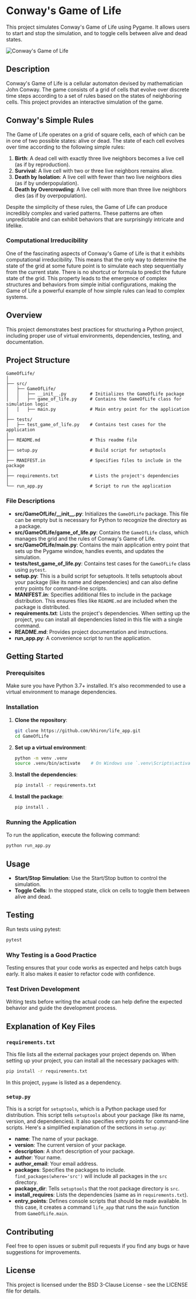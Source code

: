 # Conway's Game of Life

This project simulates Conway's Game of Life using Pygame. It allows users to start and stop the simulation, and to toggle cells between alive and dead states.

![Conway's Game of Life](screenshot.png)

## Description

Conway's Game of Life is a cellular automaton devised by mathematician John Conway. The game consists of a grid of cells that evolve over discrete time steps according to a set of rules based on the states of neighboring cells. This project provides an interactive simulation of the game.

## Conway's Simple Rules

The Game of Life operates on a grid of square cells, each of which can be in one of two possible states: alive or dead. The state of each cell evolves over time according to the following simple rules:

1. **Birth**: A dead cell with exactly three live neighbors becomes a live cell (as if by reproduction).
2. **Survival**: A live cell with two or three live neighbors remains alive.
3. **Death by Isolation**: A live cell with fewer than two live neighbors dies (as if by underpopulation).
4. **Death by Overcrowding**: A live cell with more than three live neighbors dies (as if by overpopulation).

Despite the simplicity of these rules, the Game of Life can produce incredibly complex and varied patterns. These patterns are often unpredictable and can exhibit behaviors that are surprisingly intricate and lifelike.

### Computational Irreducibility

One of the fascinating aspects of Conway's Game of Life is that it exhibits computational irreducibility. This means that the only way to determine the state of the grid at some future point is to simulate each step sequentially from the current state. There is no shortcut or formula to predict the future state of the grid. This property leads to the emergence of complex structures and behaviors from simple initial configurations, making the Game of Life a powerful example of how simple rules can lead to complex systems.

## Overview

This project demonstrates best practices for structuring a Python project, including proper use of virtual environments, dependencies, testing, and documentation.

## Project Structure

```
GameOfLife/
│
├── src/
│   ├── GameOfLife/
│   │   ├── __init__.py         # Initializes the GameOfLife package
│   │   ├── game_of_life.py     # Contains the GameOfLife class for simulation logic
│   │   ├── main.py             # Main entry point for the application
│
├── tests/
│   ├── test_game_of_life.py    # Contains test cases for the application
│
├── README.md                   # This readme file
│
├── setup.py                    # Build script for setuptools
│
├── MANIFEST.in                 # Specifies files to include in the package
│
├── requirements.txt            # Lists the project's dependencies
│
└── run_app.py                  # Script to run the application
```

### File Descriptions

- **src/GameOfLife/\_\_init\_\_.py**: Initializes the `GameOfLife` package. This file can be empty but is necessary for Python to recognize the directory as a package.
- **src/GameOfLife/game_of_life.py**: Contains the `GameOfLife` class, which manages the grid and the rules of Conway's Game of Life.
- **src/GameOfLife/main.py**: Contains the main application entry point that sets up the Pygame window, handles events, and updates the simulation.
- **tests/test_game_of_life.py**: Contains test cases for the `GameOfLife` class using `pytest`.
- **setup.py**: This is a build script for setuptools. It tells setuptools about your package (like its name and dependencies) and can also define entry points for command-line scripts.
- **MANIFEST.in**: Specifies additional files to include in the package distribution. This ensures files like `README.md` are included when the package is distributed.
- **requirements.txt**: Lists the project's dependencies. When setting up the project, you can install all dependencies listed in this file with a single command.
- **README.md**: Provides project documentation and instructions.
- **run_app.py**: A convenience script to run the application.

## Getting Started

### Prerequisites

Make sure you have Python 3.7+ installed. It's also recommended to use a virtual environment to manage dependencies.

### Installation

1. **Clone the repository**:
    ```bash
    git clone https://github.com/khiron/life_app.git
    cd GameOfLife
    ```

2. **Set up a virtual environment**:
    ```bash
    python -m venv .venv
    source .venv/bin/activate    # On Windows use `.venv\Scripts\activate`
    ```

3. **Install the dependencies**:
    ```bash
    pip install -r requirements.txt
    ```

4. **Install the package**:
    ```bash
    pip install .
    ```

### Running the Application

To run the application, execute the following command:
```bash
python run_app.py
```

## Usage

- **Start/Stop Simulation**: Use the Start/Stop button to control the simulation.
- **Toggle Cells**: In the stopped state, click on cells to toggle them between alive and dead.

## Testing

Run tests using pytest:
```bash
pytest
```

### Why Testing is a Good Practice

Testing ensures that your code works as expected and helps catch bugs early. It also makes it easier to refactor code with confidence.

### Test Driven Development

Writing tests before writing the actual code can help define the expected behavior and guide the development process.

## Explanation of Key Files

### `requirements.txt`
This file lists all the external packages your project depends on. When setting up your project, you can install all the necessary packages with:
```bash
pip install -r requirements.txt
```
In this project, `pygame` is listed as a dependency.

### `setup.py`
This is a script for `setuptools`, which is a Python package used for distribution. This script tells `setuptools` about your package (like its name, version, and dependencies). It also specifies entry points for command-line scripts. Here's a simplified explanation of the sections in `setup.py`:
- **name**: The name of your package.
- **version**: The current version of your package.
- **description**: A short description of your package.
- **author**: Your name.
- **author_email**: Your email address.
- **packages**: Specifies the packages to include. `find_packages(where='src')` will include all packages in the `src` directory.
- **package_dir**: Tells `setuptools` that the root package directory is `src`.
- **install_requires**: Lists the dependencies (same as in `requirements.txt`).
- **entry_points**: Defines console scripts that should be made available. In this case, it creates a command `life_app` that runs the `main` function from `GameOfLife.main`.

## Contributing

Feel free to open issues or submit pull requests if you find any bugs or have suggestions for improvements.

## License

This project is licensed under the BSD 3-Clause License - see the LICENSE file for details.
